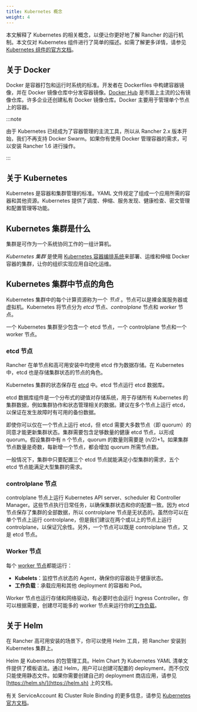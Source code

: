 ```yaml
---
title: Kubernetes 概念
weight: 4
---
```


本文解释了 Kubernetes 的相关概念，以便让你更好地了解 Rancher 的运行机制。本文仅对 Kubernetes 组件进行了简单的描述。如需了解更多详情，请参见 [Kubernetes 组件的官方文档](https://kubernetes.io/docs/concepts/overview/components/)。

## 关于 Docker

Docker 是容器打包和运行时系统的标准。开发者在 Dockerfiles 中构建容器镜像，并在 Docker 镜像仓库中分发容器镜像。[Docker Hub](https://hub.docker.com) 是市面上主流的公有镜像仓库。许多企业还创建私有 Docker 镜像仓库。Docker 主要用于管理单个节点上的容器。

:::note

由于 Kubernetes 已经成为了容器管理的主流工具，所以从 Rancher 2.x 版本开始，我们不再支持 Docker Swarm。如果你有使用 Docker 管理容器的需求，可以安装 Rancher 1.6 进行操作。

:::

## 关于 Kubernetes

Kubernetes 是容器和集群管理的标准。YAML 文件规定了组成一个应用所需的容器和其他资源。Kubernetes 提供了调度、伸缩、服务发现、健康检查、密文管理和配置管理等功能。

## Kubernetes 集群是什么

集群是可作为一个系统协同工作的一组计算机。

_Kubernetes 集群_ 是使用 [Kubernetes 容器编排系统](https://kubernetes.io/)来部署、运维和伸缩 Docker 容器的集群，让你的组织实现应用自动化运维。

## Kubernetes 集群中节点的角色

Kubernetes 集群中的每个计算资源称为一个 _节点_ 。节点可以是裸金属服务器或虚拟机。Kubernetes 将节点分为 _etcd_ 节点、_controlplane_ 节点和 _worker_ 节点。

一个 Kubernetes 集群至少包含一个 etcd 节点，一个 controlplane 节点和一个 worker 节点。

### etcd 节点

Rancher 在单节点和高可用安装中均使用 etcd 作为数据存储。在 Kubernetes 中，etcd 也是存储集群状态的节点的角色。

Kubernetes 集群的状态保存在 [etcd](https://kubernetes.io/docs/concepts/overview/components/#etcd) 中。etcd 节点运行 etcd 数据库。

etcd 数据库组件是一个分布式的键值对存储系统，用于存储所有 Kubernetes 的集群数据，例如集群协作和状态管理相关的数据。建议在多个节点上运行 etcd，以保证在发生故障时有可用的备份数据。

即使你可以仅在一个节点上运行 etcd，但 etcd 需要大多数节点（即 quorum）的同意才能更新集群状态。集群需要包含足够数量的健康 etcd 节点，以形成 quorum。假设集群中有 n 个节点，quorum 的数量则需要是 (n/2)+1。如果集群节点数量是奇数，每新增一个节点，都会增加 quorum 所需节点数。

一般情况下，集群中只要配置三个 etcd 节点就能满足小型集群的需求，五个 etcd 节点能满足大型集群的需求。

### controlplane 节点

controlplane 节点上运行 Kubernetes API server、scheduler 和 Controller Manager。这些节点执行日常任务，以确保集群状态和你的配置一致。因为 etcd 节点保存了集群的全部数据，所以 controlplane 节点是无状态的。虽然你可以在单个节点上运行 controlplane，但是我们建议在两个或以上的节点上运行 controlplane，以保证冗余性。另外，一个节点可以既是 controlplane 节点，又是 etcd 节点。

### Worker 节点

每个 [worker 节点](https://kubernetes.io/docs/concepts/architecture/nodes/)都能运行：

- **Kubelets**：监控节点状态的 Agent，确保你的容器处于健康状态。
- **工作负载**：承载应用和其他 deployment 的容器和 Pod。

Worker 节点也运行存储和网络驱动，有必要时也会运行 Ingress Controller。你可以根据需要，创建尽可能多的 worker 节点来运行你的[工作负载](../pages-for-subheaders/workloads-and-pods.md)。

## 关于 Helm

在 Rancher 高可用安装的场景下，你可以使用 Helm 工具，把 Rancher 安装到 Kubernetes 集群上。

Helm 是 Kubernetes 的包管理工具。Helm Chart 为 Kubernetes YAML 清单文件提供了模板语法。通过 Helm，用户可以创建可配置的 deployment，而不仅仅只能使用静态文件。如果你需要创建自己的 deployment 商店应用，请参见 [https://helm.sh/](https://helm.sh) 上的文档。

有关 ServiceAccount 和 Cluster Role Binding 的更多信息，请参见 [Kubernetes 官方文档](https://kubernetes.io/docs/reference/access-authn-authz/rbac/)。
